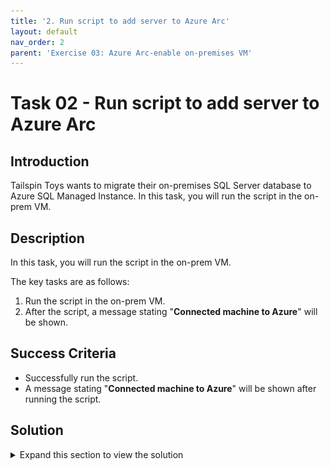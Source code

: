 ```yaml
---
title: '2. Run script to add server to Azure Arc'
layout: default
nav_order: 2
parent: 'Exercise 03: Azure Arc-enable on-premises VM'
---
```


# Task 02 - Run script to add server to Azure Arc

## Introduction

Tailspin Toys wants to migrate their on-premises SQL Server database to Azure SQL Managed Instance. In this task, you will run the script in the on-prem VM.

## Description

In this task, you will run the script in the on-prem VM.

The key tasks are as follows:
1. Run the script in the on-prem VM.
2. After the script, a message stating "**Connected machine to Azure**" will be shown.

## Success Criteria

* Successfully run the script.
* A message stating "**Connected machine to Azure**" will be shown after running the script.

## Solution

<details markdown="block">
<summary>Expand this section to view the solution</summary>

1. In the Azure Portal, navigate to the Resource Group for the lab, then select the **`tailspin-onprem-hyperv-vm`** virtual machine resource. This is the simulated on-premises Hyper-V host VM.

    ![The resource group for the lab is shown with the simulated on-premises Hyper-V Host VM highlighted in the resource list.](../../Hands-on%20lab/images/azure-portal-lab-rg-hyperv-vm.png "Resource group with simulated on-premises Hyper-V Host VM highlighted")

2. On the left, select **Bastion** under **Connect**.

    ![The virtual machine pane for the simulated on-premises hyper-v host VM is shown with the Bastion link under Operations highlighted.](../../Hands-on%20lab/images/azure-portal-vm-connect-bastion-link.png "Bastion link under Operations")

3. Enter the **Username** and **Password**, then select **Connect**.

    > **Note**: When the VM was created the credentials were set up as:
    - **Username**: `demouser`
    - **Password**: `demo!pass123`

    ![The Bastion pane is shown for the VM with the Username and Password values entered and fields highlighted.](../../Hands-on%20lab/images/azure-portal-vm-bastion-username-password-entered.png "Bastion credentials shown entered")

4. Once connected to the Hyper-V Host VM, open the **Start menu**, then search for and run the **Hyper-V Manager**.

5. Within the **Hyper-V Manager**, double-click the **OnPremVM** VM to connect to it.

    ![The Hyper-V Manager is shown with the list of virtual machines displayed with the OnPremVM highlighted.](../../Hands-on%20lab/images/hyper-v-manager-vm-list.png "Hyper-V Manager list of VMs with OnPremVM shown")

6. Once connected to the **OnPremVM** VM within Hyper-V, sign in using the **Administrator** account and the password of `demo!pass123`.

    {: .note }
    > If you need to send a `Ctrl + Alt + Delete` command to the VM, under **Action**, select **Ctrl+Alt+Delete**.
    >
    > ![The CtrlAltDel action on the HyperV Manager with the option highlighted.](../../Hands-on%20lab/images/hyper-v-action-keys.png "Ctrl+Alt+Delete Action")

    > **Note**: If you encounter that the **OnPremVM** has **No Internet Connection**, go back into the `tailspin-onprem-hyperv-vm` Hyper-V Host VM and perform the following steps:
    > - Open the **View network connections**.
    > - Locate the **Ethernet** connection and right-click it.
    > - Select **Properties**.
    > - Select the **Sharing** tab.
    > - Disable and re-enable **Internet Connection Sharing** on this connection.
    > - Select **OK**
    >
    > You may see a warning message when disabling it and re-enabling it, but it will still work to restore Internet Connection Sharing with the **OnPremVM** that is connected through the Host VM's network connection.
    >
    > ![The Ethernet connection properties on the Hyper-V Host VM showing Internet Connection Sharing option highlighted.](../../Hands-on%20lab/images/windows-hyperv-network-connections-internet-connection-sharing.png "Ethernet Properties for Internet Connection Sharing")
    >
    > Go back into the **OnPremVM** and perform the following steps:
    > - Open **Windows PowerShell**
    > - Execute command: `ipconfig /flushdns`

7. Within the **OnPremVM**, open the **Windows PowerShell ISE**, and create a new script file.

8. Paste in the contents of the Azure Arc `OnboardingScript.ps1` script previously downloaded.

    > **Note**: Within the Hyper-V Virtual Machine Connection window, you may need to use the **Clipboard** -> **Type clipboard text** menu option to paste into the **OnPremVM**.

9. Run the full script. This will install the Azure Arc agent and Arc-enable the VM. When the script opens a browser window, enter your credentials to authenticate with Azure.

    > **Note**: When the Azure Arc script opens a new browser window to authenticate you with Azure, be sure to use an Organization Account with permissions to create `Microsoft.HybridCompute/machines` resources. Using a Personal Account is not supported and will result in a `AZCM0042: Failed to Create Resource` error message.

10. When the script finishes executing successfully, a message stating "**Connected machine to Azure**" will be shown, along with the Azure Portal resource URL for the Azure Arc-enabled Server.

    ![The command line output of the Azure Arc script is shown that includes the Connected machine to Azure message showing the script executed successfully.](../../Hands-on%20lab/images/azure-arc-enabled-script-successful.png "Azure Arc script successful with Connected machine to Azure message")

</details>
